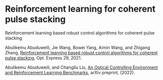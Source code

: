 # Reinforcement learning for coherent pulse stacking

Reinforcement learning based robust control algorithms for coherent pulse stacking

Abulikemu Abuduweili, Jie Wang, Bowei Yang, Aimin Wang, and Zhigang Zhang, [Reinforcement learning based robust control algorithms for coherent pulse stacking](https://opg.optica.org/oe/fulltext.cfm?uri=oe-29-16-26068), Opt. Express 29, 2021.

Abulikemu Abuduweili, and Changliu Liu, [An Optical Controlling Environment and Reinforcement Learning Benchmarks](https://arxiv.org/abs/2203.12114), arXiv preprint, (2022).
